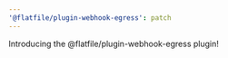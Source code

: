 ```yaml
---
'@flatfile/plugin-webhook-egress': patch
---
```


Introducing the @flatfile/plugin-webhook-egress plugin!
